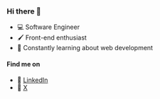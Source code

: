 ### Hi there 👋

- 💻 Software Engineer
- 🖌️ Front-end enthusiast
- 💪 Constantly learning about web development

#### Find me on
- 🔗 [LinkedIn](https://www.linkedin.com/in/valacco-juan)
- 🔗 [X](https://x.com/valakJS)
